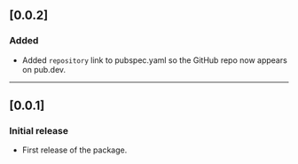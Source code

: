 ## [0.0.2]
### Added
- Added `repository` link to pubspec.yaml so the GitHub repo now appears on pub.dev.

---

## [0.0.1]
### Initial release
- First release of the package.
